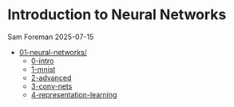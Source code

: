 # Introduction to Neural Networks
Sam Foreman
2025-07-15

<link rel="preconnect" href="https://fonts.googleapis.com">

- [01-neural-networks/](../01-neural-networks/index.qmd)
  - [0-intro](../01-neural-networks/0-intro/index.qmd)
  - [1-mnist](../01-neural-networks/1-mnist/index.qmd)
  - [2-advanced](../01-neural-networks/2-advanced/index.qmd)
  - [3-conv-nets](../01-neural-networks/3-conv-nets/index.qmd)
  - [4-representation-learning](./4-representation-learning/index.qmd)
